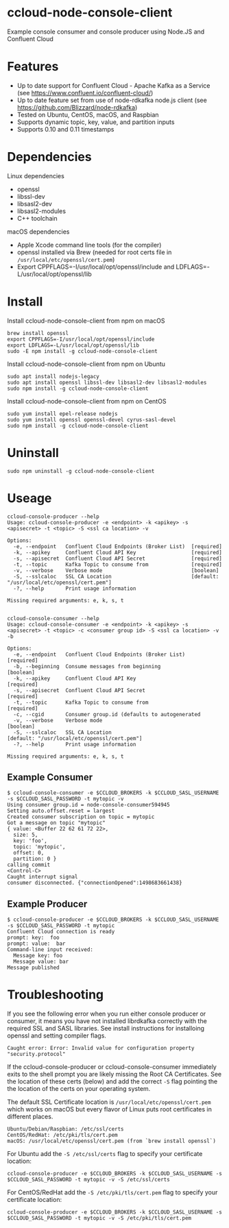 # ccloud-node-console-client
Example console consumer and console producer using Node.JS and Confluent Cloud

# Features

* Up to date support for Confluent Cloud - Apache Kafka as a Service (see https://www.confluent.io/confluent-cloud/)
* Up to date feature set from use of node-rdkafka node.js client (see https://github.com/Blizzard/node-rdkafka)
* Tested on Ubuntu, CentOS, macOS, and Raspbian
* Supports dynamic topic, key, value, and partition inputs
* Supports 0.10 and 0.11 timestamps

# Dependencies

Linux dependencies

* openssl
* libssl-dev
* libsasl2-dev
* libsasl2-modules
* C++ toolchain

macOS dependencies

* Apple Xcode command line tools (for the compiler)
* openssl installed via Brew (needed for root certs file in `/usr/local/etc/openssl/cert.pem`)
* Export CPPFLAGS=-I/usr/local/opt/openssl/include and LDFLAGS=-L/usr/local/opt/openssl/lib


# Install

Install ccloud-node-console-client from npm on macOS

	brew install openssl
	export CPPFLAGS=-I/usr/local/opt/openssl/include
	export LDFLAGS=-L/usr/local/opt/openssl/lib
	sudo -E npm install -g ccloud-node-console-client

Install ccloud-node-console-client from npm on Ubuntu

	sudo apt install nodejs-legacy
	sudo apt install openssl libssl-dev libsasl2-dev libsasl2-modules
	sudo npm install -g ccloud-node-console-client

Install ccloud-node-console-client from npm on CentOS

	sudo yum install epel-release nodejs
	sudo yum install openssl openssl-devel cyrus-sasl-devel
	sudo npm install -g ccloud-node-console-client

	

# Uninstall

	sudo npm uninstall -g ccloud-node-console-client


# Useage

	ccloud-console-producer --help
	Usage: ccloud-console-producer -e <endpoint> -k <apikey> -s <apisecret> -t <topic> -S <ssl ca location> -v

	Options:
	  -e, --endpoint   Confluent Cloud Endpoints (Broker List)  [required]
	  -k, --apikey     Confluent Cloud API Key                  [required]
	  -s, --apisecret  Confluent Cloud API Secret               [required]
	  -t, --topic      Kafka Topic to consume from              [required]
	  -v, --verbose    Verbose mode                             [boolean]
	  -S, --sslcaloc   SSL CA Location                          [default: "/usr/local/etc/openssl/cert.pem"]
	  -?, --help       Print usage information

	Missing required arguments: e, k, s, t


	ccloud-console-consumer --help
	Usage: ccloud-console-consumer -e <endpoint> -k <apikey> -s <apisecret> -t <topic> -c <consumer group id> -S <ssl ca location> -v -b

	Options:
	  -e, --endpoint   Confluent Cloud Endpoints (Broker List)       [required]
	  -b, --beginning  Consume messages from beginning               [boolean]
	  -k, --apikey     Confluent Cloud API Key                       [required]
	  -s, --apisecret  Confluent Cloud API Secret                    [required]
	  -t, --topic      Kafka Topic to consume from                   [required]
	  -c, --cgid       Consumer group.id (defaults to autogenerated
	  -v, --verbose    Verbose mode                                  [boolean]
	  -S, --sslcaloc   SSL CA Location                               [default: "/usr/local/etc/openssl/cert.pem"]
	  -?, --help       Print usage information

	Missing required arguments: e, k, s, t


## Example Consumer

	$ ccloud-console-consumer -e $CCLOUD_BROKERS -k $CCLOUD_SASL_USERNAME -s $CCLOUD_SASL_PASSWORD -t mytopic -v
	Using consumer group.id = node-console-consumer594945
	Setting auto.offset.reset = largest
	Created consumer subscription on topic = mytopic
	Got a message on topic "mytopic"
	{ value: <Buffer 22 62 61 72 22>,
	  size: 5,
	  key: 'foo',
	  topic: 'mytopic',
	  offset: 0,
	  partition: 0 }
	calling commit
	<Control-C>
	Caught interrupt signal
	consumer disconnected. {"connectionOpened":1498683661438}

## Example Producer

	$ ccloud-console-producer -e $CCLOUD_BROKERS -k $CCLOUD_SASL_USERNAME -s $CCLOUD_SASL_PASSWORD -t mytopic
	Confluent Cloud connection is ready
	prompt: key:  foo
	prompt: value:  bar
	Command-line input received:
	  Message key: foo
	  Message value: bar
	Message published

# Troubleshooting

If you see the following error when you run either console producer or consumer, it means you have not installed librdkafka correctly with the required SSL and SASL libraries. See install instructions for installoing openssl and setting compiler flags.

	Caught error: Error: Invalid value for configuration property "security.protocol"

If the ccloud-console-producer or ccloud-console-consumer immediately exits to the shell prompt you are likely missing the Root CA Certificates. See the location of these certs (below) and add the correct `-S` flag pointing the the location of the certs on your operating system.
	
The default SSL Certificate location is `/usr/local/etc/openssl/cert.pem`  which works on macOS but every flavor of Linux puts root certificates in different places.

	Ubuntu/Debian/Raspbian: /etc/ssl/certs
	CentOS/RedHat: /etc/pki/tls/cert.pem
	macOS: /usr/local/etc/openssl/cert.pem (from `brew install openssl`)

For Ubuntu add the `-S /etc/ssl/certs` flag to specify your certificate location:

	ccloud-console-producer -e $CCLOUD_BROKERS -k $CCLOUD_SASL_USERNAME -s $CCLOUD_SASL_PASSWORD -t mytopic -v -S /etc/ssl/certs
	
For CentOS/RedHat add the `-S /etc/pki/tls/cert.pem` flag to specify your certificate location:

	ccloud-console-producer -e $CCLOUD_BROKERS -k $CCLOUD_SASL_USERNAME -s $CCLOUD_SASL_PASSWORD -t mytopic -v -S /etc/pki/tls/cert.pem	
